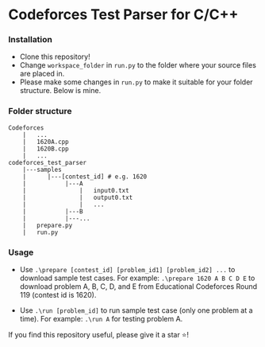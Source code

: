 # Codeforces Test Parser for C/C++
### Installation
* Clone this repository!
* Change ```workspace_folder``` in ```run.py``` to the folder where your source files are placed in.
* Please make some changes in ```run.py``` to make it suitable for your folder structure. Below is mine.

### Folder structure
```
Codeforces
    |   ...
    |   1620A.cpp
    |   1620B.cpp
    |   ...
codeforces_test_parser
    |---samples
    |      |---[contest_id] # e.g. 1620
    |           |---A
    |               |   input0.txt
    |               |   output0.txt
    |               |   ...
    |           |---B
    |           |---...
    |   prepare.py
    |   run.py
```

### Usage
* Use ```.\prepare [contest_id] [problem_id1] [problem_id2] ...``` to download sample test cases.
For example: ```.\prepare 1620 A B C D E``` to download problem A, B, C, D, and E from Educational Codeforces Round 119 (contest id is 1620).

* Use ```.\run [problem_id]``` to run sample test case (only one problem at a time).
For example: ```.\run A``` for testing problem A.

If you find this repository useful, please give it a star :star:!
